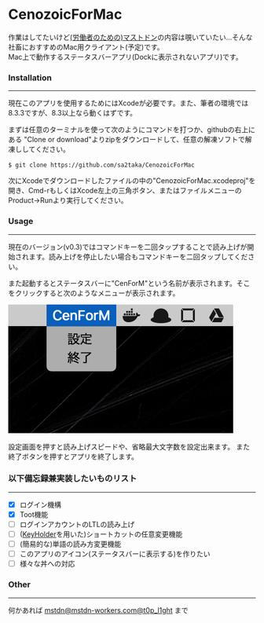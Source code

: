 # CenozoicForMac

作業はしてたいけど[(労働者のための)マストドン](https://mstdn-workers.com/about)の内容は覗いていたい...そんな社畜におすすめのMac用クライアント(予定)です。  
Mac上で動作するステータスバーアプリ(Dockに表示されないアプリ)です。

### Installation
---

現在このアプリを使用するためにはXcodeが必要です。また、筆者の環境では8.3.3ですが、8.3以上なら動くはずです。

まずは任意のターミナルを使って次のようにコマンドを打つか、githubの右上にある
"Clone or download"よりzipをダウンロードして、任意の解凍ソフトで解凍ししてください。

``` shell
$ git clone https://github.com/sa2taka/CenozoicForMac
```

次にXcodeでダウンロードしたファイルの中の"CenozoicForMac.xcodeproj"を開き、Cmd-rもしくはXcode左上の三角ボタン、またはファイルメニューのProduct->Runより実行してください。

### Usage
---

現在のバージョン(v0.3)ではコマンドキーを二回タップすることで読み上げが開始されます。読み上げを停止したい場合もコマンドキーを二回タップしてください。

また起動するとステータスバーに"CenForM"という名前が表示されます。そこをクリックすると次のようなメニューが表示されます。

![Menu画面](ScreenShot/menu.png)

設定画面を押すと読み上げスピードや、省略最大文字数を設定出来ます。
また終了ボタンを押すとアプリを終了します。

### 以下備忘録兼実装したいものリスト
---

- [x] ログイン機構  
- [x] Toot機能
- [ ] ログインアカウントのLTLの読み上げ
- [ ] ([KeyHolder](https://github.com/Clipy/KeyHolder)を用いた)ショートカットの任意変更機能  
- [ ] (簡易的な)単語の読み方変更機能
- [ ] このアプリのアイコン(ステータスバーに表示する)を作りたい
- [ ] 様々な丼への対応

### Other
---

何かあれば [mstdn@mstdn-workers.com@t0p_l1ght](https://mstdn-workers.com/@t0p_l1ght) まで
